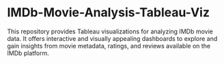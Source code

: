 # IMDb-Movie-Analysis-Tableau-Viz
This repository provides Tableau visualizations for analyzing IMDb movie data. It offers interactive and visually appealing dashboards to explore and gain insights from movie metadata, ratings, and reviews available on the IMDb platform.
